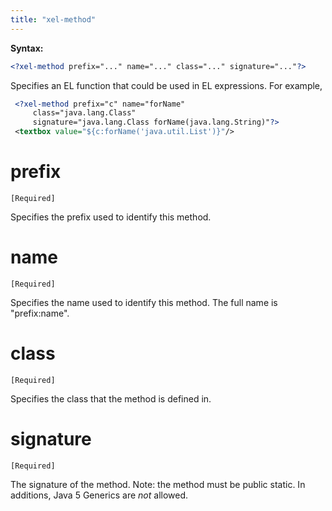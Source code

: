 ```yaml
---
title: "xel-method"
---
```




**Syntax:**
```xml
<?xel-method prefix="..." name="..." class="..." signature="..."?>
```

Specifies an EL function that could be used in EL expressions. For
example,

```xml
 <?xel-method prefix="c" name="forName"
     class="java.lang.Class"
     signature="java.lang.Class forName(java.lang.String)"?>
 <textbox value="${c:forName('java.util.List')}"/>
```

# prefix

`[Required]`

Specifies the prefix used to identify this method.

# name

`[Required]`

Specifies the name used to identify this method. The full name is
"prefix:name".

# class

`[Required]`

Specifies the class that the method is defined in.

# signature

`[Required]`

The signature of the method. Note: the method must be public static. In
additions, Java 5 Generics are *not* allowed.


